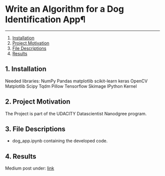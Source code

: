#  Write an Algorithm for a Dog Identification App¶

--------------------------------------
1. [Installation](#installation)
2. [Project Motivation](#motivation)
3. [File Descriptions](#files)
4. [Results](#results)

## 1. Installation <a name="installation"></a>
Needed libraries:
  NumPy
  Pandas
  matplotlib
  scikit-learn
  keras
  OpenCV
  Matplotlib
  Scipy
  Tqdm
  Pillow
  Tensorflow
  Skimage
  IPython Kernel


## 2. Project Motivation <a name="motivation"></a>
The Project is part of the UDACITY Datascientist Nanodgree program.

## 3. File Descriptions <a name="files"></a>  
- dog_app.ipynb containing the developed code. 

## 4. Results <a name="results"></a>
Medium post under: [link](https://medium.com/@marcel_79290/who-let-the-dogs-out-bd4f106c22b)

